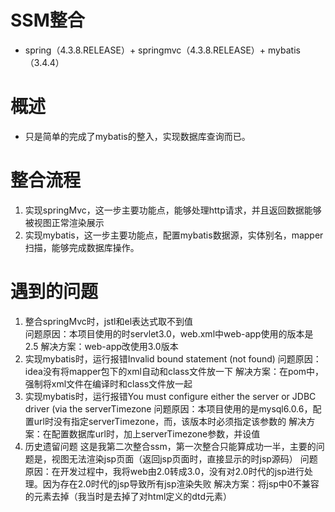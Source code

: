 # SSM整合
* spring（4.3.8.RELEASE）+ springmvc（4.3.8.RELEASE）+ mybatis（3.4.4）

# 概述
* 只是简单的完成了mybatis的整入，实现数据库查询而已。

# 整合流程
   1. 实现springMvc，这一步主要功能点，能够处理http请求，并且返回数据能够被视图正常渲染展示
   2. 实现mybatis，这一步主要功能点，配置mybatis数据源，实体别名，mapper扫描，能够完成数据库操作。


# 遇到的问题
   1. 整合springMvc时，jstl和el表达式取不到值   
    问题原因：本项目使用的时servlet3.0，web.xml中web-app使用的版本是2.5
    解决方案：web-app改使用3.0版本
   2. 实现mybatis时，运行报错Invalid bound statement (not found)
    问题原因：idea没有将mapper包下的xml自动和class文件放一下
    解决方案：在pom中，强制将xml文件在编译时和class文件放一起
   3. 实现mybatis时，运行报错You must configure either the server or JDBC driver (via the serverTimezone
    问题原因：本项目使用的是mysql6.0.6，配置url时没有指定serverTimezone，而，该版本时必须指定该参数的
    解决方案：在配置数据库url时，加上serverTimezone参数，并设值
   4. 历史遗留问题
    这是我第二次整合ssm，第一次整合只能算成功一半，主要的问题是，视图无法渲染jsp页面（返回jsp页面时，直接显示的时jsp源码）
     问题原因：在开发过程中，我将web由2.0转成3.0，没有对2.0时代的jsp进行处理。因为存在2.0时代的jsp导致所有jsp渲染失败
     解决方案：将jsp中0不兼容的元素去掉（我当时是去掉了对html定义的dtd元素）